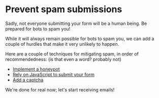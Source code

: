 # Prevent spam submissions

Sadly, not everyone submitting your form will be a human being. Be prepared for bots to spam you!

While it will always remain possible for bots to spam you, we can add a couple of hurdles that make it very unlikely to happen.

Here are a couple of techniques for mitigating spam, in order of recommendedness: (is that even a word? probably not)

- [Implement a honeypot](2-spam-honeypot.md)
- [Rely on JavaScript to submit your form](2-spam-javascript.md)
- [Add a captcha](2-spam-captcha.md)

We're done for real now; let's start receiving emails!
